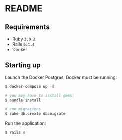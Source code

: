 # README

## Requirements
- Ruby `3.0.2`
- Rails `6.1.4`
- Docker

## Starting up
Launch the Docker Postgres, Docker must be running:
```bash
$ docker-compose up -d
```

```bash
# you may have to install gems:
$ bundle install

# run migrations
$ rake db.create db:migrate
````

Run the application:
```bash
$ rails s
```
